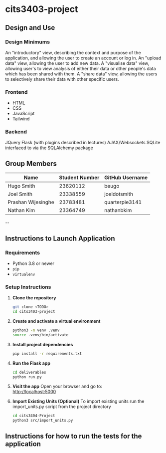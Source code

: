 # cits3403-project


## Design and Use

### Design Minimums
An "introductory" view, describing the context and purpose of the application, and allowing the user to create an account or log in.
An "upload data" view, allowing the user to add new data.
A "visualise data" view, allowing user's to view analysis of either their data or other people's data which has been shared with them.
A "share data" view, allowing the users to selectively share their data with other specific users.

### Frontend
- HTML
- CSS
- JavaScript
- Tailwind 

### Backend 
JQuery
Flask (with plugins described in lectures)
AJAX/Websockets
SQLite interfaced to via the SQLAlchemy package

## Group Members
| Name               | Student Number | GitHub Username   |
|--------------------|----------------|--------------------|
| Hugo Smith         | 23620112       | beugo              |
| Joel Smith         | 23338559       | joeldotsmith       |
| Prashan Wijesinghe | 23783481       | quarterpie3141     |
| Nathan Kim         | 23364749       | nathanbkim         |

--

## Instructions to Launch Application
### Requirements

- Python 3.8 or newer
- `pip`
- `virtualenv`

### Setup Instructions

1. **Clone the repository**
   ```bash
   git clone <TODO>
   cd cits3403-project
   ```

2. **Create and activate a virtual environment**
   ```bash
   python3 -m venv .venv
   source .venv/bin/activate
   ```

3. **Install project dependencies**
   ```bash
   pip install -r requirements.txt
   ```

4. **Run the Flask app**
   ```bash
   cd deliverables
   python run.py
   ```

5. **Visit the app**
   Open your browser and go to:  
   [http://localhost:5000](http://localhost:5000)

6. **Import Existing Units (Optional)**
   To import existing units run the import_units.py script from the project directory
   ```bash
   cd cits3404-Project
   python3 src/import_units.py
   ```

## Instructions for how to run the tests for the application
